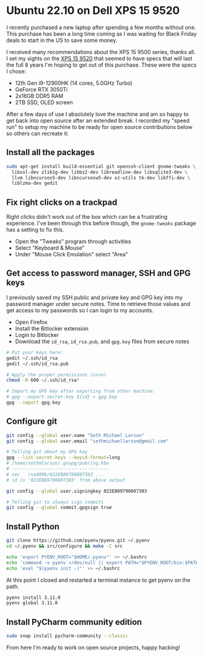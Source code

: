 # Ubuntu 22.10 on Dell XPS 15 9520

I recently purchased a new laptop after spending a few months without one. This purchase has been a long time coming
as I was waiting for Black Friday deals to start in the US to save some money.

I received many recommendations about the XPS 15 9500 series, thanks all. I set my sights on the [XPS 15 9520](https://www.dell.com/en-us/shop/dell-laptops/xps-15-laptop/spd/xps-15-9520-laptop/xn9520fmgjs) that seemed to have specs that will last the full 8 years I'm hoping to get out of this purchase. These were the specs I chose:

- 12th Gen i9-12900HK (14 cores, 5.0GHz Turbo)
- GeForce RTX 3050Ti
- 2x16GB DDR5 RAM
- 2TB SSD, OLED screen

After a few days of use I absolutely love the machine and am so happy to get back into open source after an extended break. I recorded my "speed run" to setup my machine to be ready for open source contributions below so others can recreate it:

## Install all the packages

```bash
sudo apt-get install build-essential git openssh-client gnome-tweaks \
  libssl-dev zlib1g-dev libbz2-dev libreadline-dev libsqlite3-dev \
  llvm libncurses5-dev libncursesw5-dev xz-utils tk-dev libffi-dev \
  liblzma-dev gedit
```

## Fix right clicks on a trackpad

Right clicks didn't work out of the box which can be a frustrating experience. I've been
through this before though, the `gnome-tweaks` package has a setting to fix this.

- Open the "Tweaks" program through activities
- Select "Keyboard & Mouse"
- Under "Mouse Click Emulation" select "Area"

## Get access to password manager, SSH and GPG keys

I previously saved my SSH public and private key and GPG key into my password manager under secure notes.
Time to retrieve those values and get access to my passwords so I can login to my accounts.

- Open Firefox
- Install the Bitlocker extension
- Login to Bitlocker
- Download the `id_rsa`, `id_rsa.pub`, and `gpg.key` files from secure notes

```bash
# Put your keys here:
gedit ~/.ssh/id_rsa
gedit ~/.ssh/id_rsa.pub

# Apply the proper permissions (u+rw)
chmod -R 600 ~/.ssh/id_rsa*

# Import my GPG key after exporting from other machine:
# gpg --export-secret-key ${id} > gpg.key
gpg --import gpg.key
```

## Configure git

```bash
git config --global user.name "Seth Michael Larson"
git config --global user.email "sethmichaellarson@gmail.com"

# Telling git about my GPG key
gpg --list-secret-keys --keyid-format=long
# /home/sethmlarson/.gnupg/pubring.kbx
# ------------------------------------
# sec   rsa4096/022EB89790807303 ...
# id is '022EB89790807303' from above output

git config --global user.signingkey 022EB89790807303

# Telling git to always sign commits
git config --global commit.gpgsign true
```

## Install Python

```bash
git clone https://github.com/pyenv/pyenv.git ~/.pyenv
cd ~/.pyenv && src/configure && make -C src

echo 'export PYENV_ROOT="$HOME/.pyenv"' >> ~/.bashrc
echo 'command -v pyenv >/dev/null || export PATH="$PYENV_ROOT/bin:$PATH"' >> ~/.bashrc
echo 'eval "$(pyenv init -)"' >> ~/.bashrc
```

At this point I closed and restarted a terminal instance to get pyenv on the path.

```bash
pyenv install 3.11.0
pyenv global 3.11.0
```

## Install PyCharm community edition

```bash
sudo snap install pycharm-community --classic
```

From here I'm ready to work on open source projects, happy hacking!

